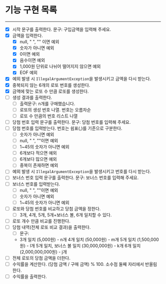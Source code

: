 # 기능 구현 목록

---
- [x] 시작 문구를 출력한다. 문구: 구입금액을 입력해 주세요.
- [x] 금액을 입력한다.
  - [x] null, " ", "" 이면 예외
  - [x] 숫자가 아니면 예외
  - [x] 0이면 예외
  - [x] 음수이면 예외
  - [x] 1,000원 단위로 나뉘어 떨어지지 않으면 예외
  - [x] EOF 예외
- [x] 예외 발생 시 `IllegalArgumentException`을 발생시키고 금액을 다시 받는다. 
- [x] 중복되지 않는 6개의 로또 번호를 생성한다.
- [x] 금액에 맞는 로또 수 만큼 로또를 생성한다.
- [ ] 생성 결과를 출력한다.
  - [ ] 출력문구: n개를 구매했습니다.
  - [ ] 로또의 생성 번호 나열. 번호는 오름차순
  - [ ] 로또 수 만큼의 번호 리스트 나열
- [ ] 당첨 번호 입력 문구를 출력한다. 문구: 당첨 번호를 입력해 주세요.
- [ ] 당첨 번호를 입력받는다. 번호는 쉼표(,)를 기준으로 구분한다.
  - [ ] 숫자가 아니면 예외
  - [ ] null, " ", ""이면 예외
  - [ ] 1~45의 숫자가 아니면 예외
  - [ ] 6개보다 적으면 예외
  - [ ] 6개보다 많으면 예외
  - [ ] 중복이 존재하면 예외
- [ ] 예외 발생 시 `IllegalArgumentException`을 발생시키고 번호를 다시 받는다.
- [ ] 보너스 번호 입력 문구를 출력한다. 문구: 보너스 번호를 입력해 주세요.
- [ ] 보너스 번호를 입력받는다.
  - [ ] null, " ", ""이면 예외
  - [ ] 숫자가 아니면 예외
  - [ ] 1~45의 숫자가 아니면 예외
- [ ] 로또와 당첨 번호를 비교하고 당첨 금액을 정한다.
  - [ ] 3개, 4개, 5개, 5개+보너스 볼, 6개 일치할 수 있다.
- [ ] 로또 개수 만큼 비교를 진행한다.
- [ ] 당첨 내역(전체 로또 비교 결과)을 출력한다.
  - [ ] 문구:
  - 3개 일치 (5,000원) - n개
    4개 일치 (50,000원) - m개
    5개 일치 (1,500,000원) - l개
    5개 일치, 보너스 볼 일치 (30,000,000원) - k개
    6개 일치 (2,000,000,000원) - j개
- [ ] 전체 로또의 당첨 금액을 더한다.
- [ ] 수익률을 계산한다. (당첨 금액 / 구매 금액) % 100. 소수점 둘째 자리에서 반올림한다.
- [ ] 수익률을 출력한다.
